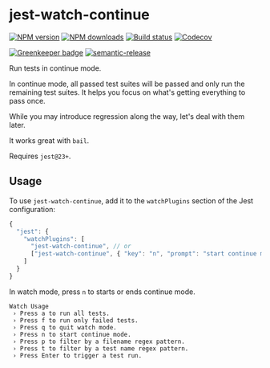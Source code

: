 # jest-watch-continue

[![NPM version][npm-image]][npm-url]
[![NPM downloads][downloads-image]][downloads-url]
[![Build status][circleci-image]][circleci-url]
[![Codecov][codecov-image]][codecov-url]

[![Greenkeeper badge][green-keeper-image]][green-keeper-url]
[![semantic-release][semantic-release-image]][semantic-release-url]

Run tests in continue mode.

In continue mode, all passed test suites will be passed and only run the remaining test suites.
It helps you focus on what's getting everything to pass once.

While you may introduce regression along the way,
let's deal with them later.

It works great with `bail`.

Requires `jest@23+`.

## Usage

To use `jest-watch-continue`,
add it to the `watchPlugins` section of the Jest configuration:

```js
{
  "jest": {
    "watchPlugins": [
      "jest-watch-continue", // or
      ["jest-watch-continue", { "key": "n", "prompt": "start continue mode" }]
    ]
  }
}
```

In watch mode, press `n` to starts or ends continue mode.

```
Watch Usage
 › Press a to run all tests.
 › Press f to run only failed tests.
 › Press q to quit watch mode.
 › Press n to start continue mode.
 › Press p to filter by a filename regex pattern.
 › Press t to filter by a test name regex pattern.
 › Press Enter to trigger a test run.
```

[npm-image]: https://img.shields.io/npm/v/jest-watch-continue.svg?style=flat
[npm-url]: https://npmjs.org/package/jest-watch-continue
[downloads-image]: https://img.shields.io/npm/dm/jest-watch-continue.svg?style=flat
[downloads-url]: https://npmjs.org/package/jest-watch-continue
[circleci-image]: https://circleci.com/gh/unional/jest-watch-continue/tree/master.svg?style=shield
[circleci-url]: https://circleci.com/gh/unional/jest-watch-continue/tree/master
[codecov-image]: https://codecov.io/gh/unional/jest-watch-continue/branch/master/graph/badge.svg
[codecov-url]: https://codecov.io/gh/unional/jest-watch-continue
[green-keeper-image]: https://badges.greenkeeper.io/unional/jest-watch-continue.svg
[green-keeper-url]: https://greenkeeper.io/
[semantic-release-image]: https://img.shields.io/badge/%20%20%F0%9F%93%A6%F0%9F%9A%80-semantic--release-e10079.svg
[semantic-release-url]: https://github.com/semantic-release/semantic-release
